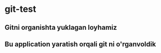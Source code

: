 # git-test
## Gitni organishta yuklagan loyhamiz

## Bu application yaratish orqali git ni o'rganvoldik